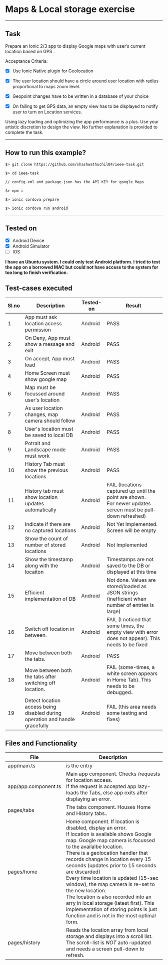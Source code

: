 # Maps & Local storage exercise

----

## Task

Prepare an Ionic 2/3 app to display Google maps with user’s current location based on GPS .

Acceptance Criteria:


- [x] Use Ionic Native plugin for Geolocation
- [x] The user location should have a circle around user location with radius proportional to maps zoom level.
- [x] Geopoint changes have to be written in a database of your choice
- [x] On failing to get GPS data, an empty view has to be displayed to notify user to turn on Location services.


Using lazy loading and optimizing the app performance is a plus. Use your artistic discretion to design the view. No further explanation is provided to complete the task.


----

## How to run this example?

```
$> git clone https://github.com/shashwathuchil04/ieee-task.git

$> cd ieee-task

// config.xml and package.json has the API KEY for google Maps

$> npm i

$> ionic cordova prepare

$> ionic cordova run android

```
---

## Tested on

- [x] Android Device
- [x] Android Simulator
- [ ] IOS

**I have an Ubuntu system. I could only test Android platform. I tried to test the app on a borrowed MAC but could not have access to the system for too long to finish verification.**



## Test-cases executed


Sl.no | Description | Tested-on | Result
------|---------|---------------|--------
1 | App must ask location access permission | Android | PASS
2 | On Deny, App must show a message and exit | Android | PASS
3 | On accept, App must load | Android | PASS
4 | Home Screen must show google map | Android | PASS
6 | Map must be focussed around user's location | Android | PASS
7 | As user location changes, map camera should follow | Android | PASS
8 | User's location must be saved to local DB | Android | PASS
9 | Potrait and Landscape mode must work | Android | PASS
10 | History Tab must show the previous locations | Android | PASS
11 | History tab must show location updates automatically | Android | FAIL (locations captured up until the point are shown.<br> For newer updates screen must be pull-down refreshed)
12 | Indicate if there are no captured locations | Android | Not Yet Implemented. Screen will be empty
13 | Show the count of number of stored locations | Android | Not Implemented
14 | Show the timestamp along with the locaiton | Android | Timestamps are not saved to the DB or displayed at this time
15 | Efficient implementation of DB | Android | Not done. Values are stored/loaded as JSON strings (inefficient when number of entries is large)
16 | Switch off location in between. | Android | FAIL (I noticed that some times, the empty view with error does not appear). This needs to be fixed
17 | Move between both the tabs. | Android | PASS
18 | Move between both the tabs after switching off location. | Android | FAIL (some-times, a white screen appears in Home Tab). This needs to be debugged..
19 | Detect location access being disabled during operation and handle gracefully | Android | FAIL (this area needs some testing and fixes)


## Files and Functionality


File | Description
---------|---------
app/main.ts | is the entry
app/app.component.ts | Main app component. Checks /requests for location access. <br>If the request is accepted app lazy-loads the Tabs, else app exits after displaying an error.
pages/tabs | The tabs component. Houses Home and History tabs..
pages/home | Home component. If location is disabled, display an error.<br> If location is available shows Google map. Google map camera is focussed to the availalbe location.<br> There is a geolocation handler that records change in location every 15 seconds (updates prior to 15 seconds are discarded)<br>Every time location is updated (15-sec window), the map camera is re-set to the new location.<br>The location is also recorded into an arry in local storage (latest first). This implementation of storing points is just function and is not in the most optimal form.<br>
pages/history | Reads the location array from local storage and displays into a scroll list.<br> The scroll-list is *NOT* auto-updated and needs a screen pull-down to refresh.
